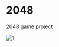 # 2048
2048 game project

![1](https://github.com/phos589/2048/assets/140889919/fefc3764-ef45-42cc-a021-b84681fcf87f)
